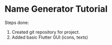 # Name Generator Tutorial

Steps done:
1. Created git repository for project.
2. Added basic Flutter GUI (icons, texts)